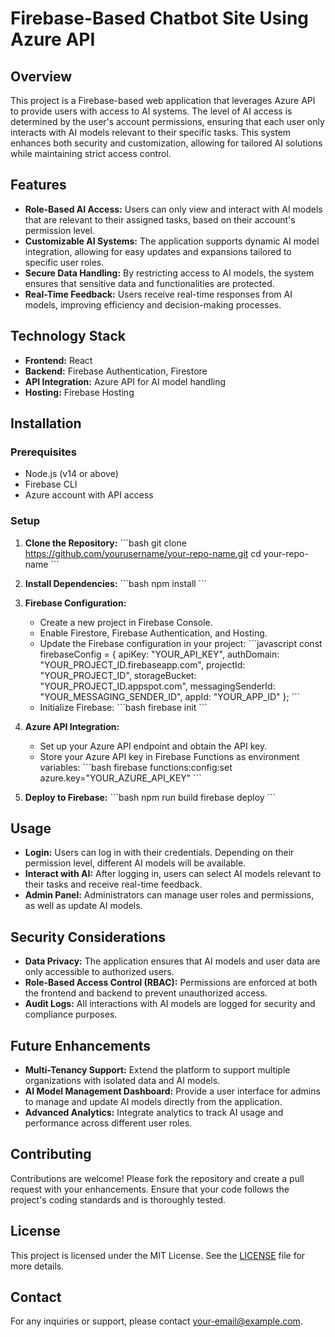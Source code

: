 
# Firebase-Based Chatbot Site Using Azure API

## Overview

This project is a Firebase-based web application that leverages Azure API to provide users with access to AI systems. The level of AI access is determined by the user's account permissions, ensuring that each user only interacts with AI models relevant to their specific tasks. This system enhances both security and customization, allowing for tailored AI solutions while maintaining strict access control.

## Features

- **Role-Based AI Access:** Users can only view and interact with AI models that are relevant to their assigned tasks, based on their account's permission level.
- **Customizable AI Systems:** The application supports dynamic AI model integration, allowing for easy updates and expansions tailored to specific user roles.
- **Secure Data Handling:** By restricting access to AI models, the system ensures that sensitive data and functionalities are protected.
- **Real-Time Feedback:** Users receive real-time responses from AI models, improving efficiency and decision-making processes.

## Technology Stack

- **Frontend:** React
- **Backend:** Firebase Authentication, Firestore
- **API Integration:** Azure API for AI model handling
- **Hosting:** Firebase Hosting

## Installation

### Prerequisites

- Node.js (v14 or above)
- Firebase CLI
- Azure account with API access

### Setup

1. **Clone the Repository:**
   \`\`\`bash
   git clone https://github.com/yourusername/your-repo-name.git
   cd your-repo-name
   \`\`\`

2. **Install Dependencies:**
   \`\`\`bash
   npm install
   \`\`\`

3. **Firebase Configuration:**
   - Create a new project in Firebase Console.
   - Enable Firestore, Firebase Authentication, and Hosting.
   - Update the Firebase configuration in your project:
     \`\`\`javascript
     const firebaseConfig = {
       apiKey: "YOUR_API_KEY",
       authDomain: "YOUR_PROJECT_ID.firebaseapp.com",
       projectId: "YOUR_PROJECT_ID",
       storageBucket: "YOUR_PROJECT_ID.appspot.com",
       messagingSenderId: "YOUR_MESSAGING_SENDER_ID",
       appId: "YOUR_APP_ID"
     };
     \`\`\`
   - Initialize Firebase:
     \`\`\`bash
     firebase init
     \`\`\`

4. **Azure API Integration:**
   - Set up your Azure API endpoint and obtain the API key.
   - Store your Azure API key in Firebase Functions as environment variables:
     \`\`\`bash
     firebase functions:config:set azure.key="YOUR_AZURE_API_KEY"
     \`\`\`

5. **Deploy to Firebase:**
   \`\`\`bash
   npm run build
   firebase deploy
   \`\`\`

## Usage

- **Login:** Users can log in with their credentials. Depending on their permission level, different AI models will be available.
- **Interact with AI:** After logging in, users can select AI models relevant to their tasks and receive real-time feedback.
- **Admin Panel:** Administrators can manage user roles and permissions, as well as update AI models.

## Security Considerations

- **Data Privacy:** The application ensures that AI models and user data are only accessible to authorized users.
- **Role-Based Access Control (RBAC):** Permissions are enforced at both the frontend and backend to prevent unauthorized access.
- **Audit Logs:** All interactions with AI models are logged for security and compliance purposes.

## Future Enhancements

- **Multi-Tenancy Support:** Extend the platform to support multiple organizations with isolated data and AI models.
- **AI Model Management Dashboard:** Provide a user interface for admins to manage and update AI models directly from the application.
- **Advanced Analytics:** Integrate analytics to track AI usage and performance across different user roles.

## Contributing

Contributions are welcome! Please fork the repository and create a pull request with your enhancements. Ensure that your code follows the project's coding standards and is thoroughly tested.

## License

This project is licensed under the MIT License. See the [LICENSE](LICENSE) file for more details.

## Contact

For any inquiries or support, please contact [your-email@example.com](mailto:asrin-ylmz@hotmail.com).
